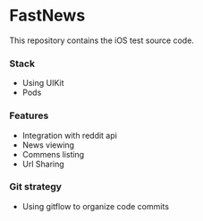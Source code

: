 # FastNews

This repository contains the iOS test source code.

### Stack
* Using UIKit 
* Pods

### Features
* Integration with reddit api
* News viewing
* Commens listing
* Url Sharing

### Git strategy
* Using gitflow to organize code commits
